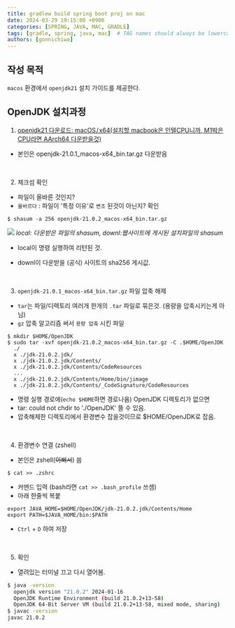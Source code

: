 ```yaml
---
title: gradlew build spring boot proj on mac
date: 2024-03-29 19:15:00 +0900
categories: [SPRING, JAVA, MAC, GRADLE]
tags: [gradle, spring, java, mac]  # TAG names should always be lowercase
authors: [gonnichiwa]
---
```


## 작성 목적
`macos` 환경에서 `openjdk21` 설치 가이드를 제공한다.

## OpenJDK 설치과정
  1. [openjdk21 다운로드: macOS / x64(설치할 macbook은 인텔CPU니까, M1박은 CPU라면 AArch64 다운받을것)](https://jdk.java.net/21/)
  - 본인은 openjdk-21.0.1_macos-x64_bin.tar.gz 다운받음

  <br/>
    
  2. 체크섬 확인
  - 파일이 올바른 것인지?
  - `올바르다` : 파일이 '특정 이유'로 `변조` 된것이 아닌지? 확인
  ```
  $ shasum -a 256 openjdk-21.0.2_macos-x64_bin.tar.gz
  ```
  ![](https://blog.kakaocdn.net/dn/bk9sZ8/btsGeaOzB1z/iwvSfukhW3YkmhgBnL0iD0/img.png)
 _local: 다운받은 파일의 shasum, downl:웹사이트에 게시된 설치파일의 shasum_

  - local이 명령 실행하여 리턴된 것.
  - downl이 다운받을 (공식) 사이트의 sha256 게시값.
    
    <br/>
    
  3. `openjdk-21.0.1_macos-x64_bin.tar.gz` 파일 압축 해제
  - `tar`는 파일/디렉토리 여러개 한개의 `.tar` 파일로 묶은것. (용량을 압축시키는게 아님)
  - `gz` 압축 알고리즘 써서 `용량 압축` 시킨 파일
  ```
  $ mkdir $HOME/OpenJDK
  $ sudo tar -xvf openjdk-21.0.2_macos-x64_bin.tar.gz -C .$HOME/OpenJDK
    ./
    x ./jdk-21.0.2.jdk/
    x ./jdk-21.0.2.jdk/Contents/
    x ./jdk-21.0.2.jdk/Contents/CodeResources
    ...
    x ./jdk-21.0.2.jdk/Contents/Home/bin/jimage
    x ./jdk-21.0.2.jdk/Contents/_CodeSignature/CodeResources
  ```
  - 명령 실행 경로에(`echo $HOME`하면 경로나옴) OpenJDK 디렉토리가 없으면
  - tar: could not chdir to './OpenJDK' 뜰 수 있음.
  - 압축해제한 디렉토리에서 환경변수 잡을것이므로 $HOME/OpenJDK로 잡음.
  
  <br/>
  
  4. 환경변수 연결 (zshell)
  - 본인은 zshell(~~이뻐서~~) 씀
  ```
  $ cat >> .zshrc
  ```
  - 커맨드 입력 (bash라면 `cat >> .bash_profile` 쓰셈)
  - 아래 한줄씩 복붙
  ```
  export JAVA_HOME=$HOME/OpenJDK/jdk-21.0.2.jdk/Contents/Home
  export PATH=$JAVA_HOME/bin:$PATH
  ```
  - `Ctrl` + `D` 하여 저장

  <br/>
  
  5. 확인
  - 열려있는 터미널 끄고 다시 열어봄.  
  ```bash
  $ java -version
    openjdk version "21.0.2" 2024-01-16
    OpenJDK Runtime Environment (build 21.0.2+13-58)
    OpenJDK 64-Bit Server VM (build 21.0.2+13-58, mixed mode, sharing)
  $ javac -version
  javac 21.0.2
  ```

